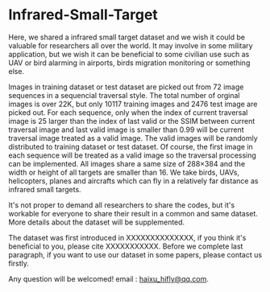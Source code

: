 # Infrared-Small-Target
Here, we shared a infrared small target dataset and we wish it could be valuable for researchers all over the world.
It may involve in some military application, but we wish it can be beneficial to some civilian use such as UAV or bird alarming in airports, birds migration monitoring or something else.

Images in training dataset or test dataset are picked out from 72 image sequences in a sequencial traversal style. The total number of orginal images is over 22K, but only 10117 training images and 2476 test image are picked out. For each sequence, only when the index of current traversal image is 25 larger than the index of last valid or the SSIM between current traversal image and last valid image is smaller than 0.99 will be current traversal image treated as a valid image. The valid images will be randomly distributed to training dataset or test dataset. Of course, the first image in each sequence will be treated as a valid image so the traversal processing can be implemented.
All images share a same size of 288×384 and the width or height of all targets are smaller than 16. We take birds, UAVs, helicopters, planes and aircrafts which can fly in a relatively far distance as infrared small targets.

It's not proper to demand all researchers to share the codes, but it's workable for everyone to share their result in a common and same dataset.
More details about the dataset will be supplemented. 

The dataset was first introduced in XXXXXXXXXXXXXX, if you think it's beneficial to you, please cite  XXXXXXXXXXX.
Before we complete last paragraph, if you want to use our dataset in some papers, please contact us firstly.


Any question will be welcomed!
email : haixu_hifly@qq.com.
